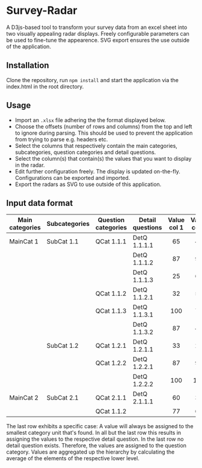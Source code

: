 # Survey-Radar

A D3js-based tool to transform your survey data from an excel sheet into two visually appealing radar displays.
Freely configurable parameters can be used to fine-tune the appearence. SVG export ensures the use outside of the application.

## Installation
Clone the repository, run `npm install` and start the application via the index.html in the root directory.

## Usage
- Import an `.xlsx` file adhering the the format displayed below.
- Choose the offsets (number of rows and columns) from the top and left to ignore during parsing. This should be used to prevent the application from trying to parse e.g. headers etc.
- Select the columns that respectively contain the main categories, subcategories, question categories and detail questions.
- Select the column(s) that contain(s) the values that you want to display in the radar.
- Edit further configuration freely. The display is updated on-the-fly. Configurations can be exported and imported.
- Export the radars as SVG to use outside of this application.

## Input data format
| Main categories | Subcategories | Question categories | Detail questions | Value col 1 | Value col 2 |
| --------------- | ------------- | ------------------- | ---------------- |:-----------:|:-----------:|
| MainCat 1       | SubCat 1.1    | QCat 1.1.1          | DetQ 1.1.1.1     | 65          | 49          |
|                 |               |                     | DetQ 1.1.1.2     | 87          | 93          |
|                 |               |                     | DetQ 1.1.1.3     | 25          | 60          |
|                 |               | QCat 1.1.2          | DetQ 1.1.2.1     | 32          | 54          |
|                 |               | QCat 1.1.3          | DetQ 1.1.3.1     | 100         | 75          |
|                 |               |                     | DetQ 1.1.3.2     | 87          | 44          |
|                 | SubCat 1.2    | QCat 1.2.1          | DetQ 1.2.1.1     | 33          | 22          |
|                 |               | QCat 1.2.2          | DetQ 1.2.2.1     | 87          | 93          |
|                 |               |                     | DetQ 1.2.2.2     | 100         | 100         |
| MainCat 2       | SubCat 2.1    | QCat 2.1.1          | DetQ 2.1.1.1     | 60          | 30          |
|                 |               | QCat 1.1.2          |                  | 77          | 66          |

The last row exhibits a specific case: A value will always be assigned to the smallest category unit that's found. In all but the last row this results in assigning the values to the respective detail question. In the last row no detail question exists. Therefore, the values are assigned to the question category.
Values are aggregated up the hierarchy by calculating the average of the elements of the respective lower level.
